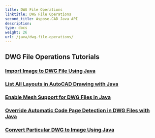```yaml
---
title: DWG File Operations
linktitle: DWG File Operations
second_title: Aspose.CAD Java API
description: 
type: docs
weight: 26
url: /java/dwg-file-operations/
---
```


## DWG File Operations Tutorials
### [Import Image to DWG File Using Java](./import-image-to-dwg/)
### [List All Layouts in AutoCAD Drawing with Java](./list-all-layouts/)
### [Enable Mesh Support for DWG Files in Java](./mesh-support-for-dwg/)
### [Override Automatic Code Page Detection in DWG Files with Java](./override-code-page-detection/)
### [Convert Particular DWG to Image Using Java](./convert-dwg-to-image/)